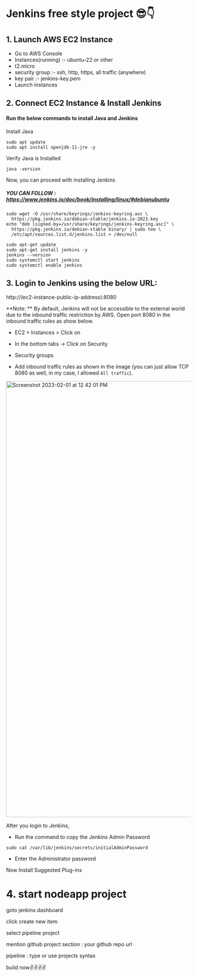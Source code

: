 # Jenkins free style project 😎👇

## 1. Launch AWS EC2 Instance

- Go to AWS Console
- Instances(running) :- ubuntu-22 or other
- t2.micro
- security group :- ssh, http, https, all traffic (anywhere)
- key pair :- jenkins-key.pem
- Launch instances

## 2. Connect EC2 Instance & Install Jenkins

#### Run the below commands to install Java and Jenkins

Install Java

```
sudo apt update
sudo apt install openjdk-11-jre -y
```

Verify Java is Installed

```
java -version
```

Now, you can proceed with installing Jenkins
##### YOU CAN FOLLOW : https://www.jenkins.io/doc/book/installing/linux/#debianubuntu

```
sudo wget -O /usr/share/keyrings/jenkins-keyring.asc \
  https://pkg.jenkins.io/debian-stable/jenkins.io-2023.key
echo "deb [signed-by=/usr/share/keyrings/jenkins-keyring.asc]" \
  https://pkg.jenkins.io/debian-stable binary/ | sudo tee \
  /etc/apt/sources.list.d/jenkins.list > /dev/null

sudo apt-get update
sudo apt-get install jenkins -y
jenkins --version
sudo systemctl start jenkins
sudo systemctl enable jenkins
```


## 3. Login to Jenkins using the below URL:

http://(ec2-instance-public-ip-address):8080 


**Note: ** By default, Jenkins will not be accessible to the external world due to the inbound traffic restriction by AWS. Open port 8080 in the inbound traffic rules as show below.

- EC2 > Instances > Click on <Instance-ID>

- In the bottom tabs -> Click on Security
  
- Security groups
  
- Add inbound traffic rules as shown in the image (you can just allow TCP 8080 as well, in my case, I allowed `All traffic`).

<img width="1187" alt="Screenshot 2023-02-01 at 12 42 01 PM" src="https://user-images.githubusercontent.com/43399466/215975712-2fc569cb-9d76-49b4-9345-d8b62187aa22.png">

  
After you login to Jenkins, 

- Run the command to copy the Jenkins Admin Password 

```
sudo cat /var/lib/jenkins/secrets/initialAdminPassword
```
            
- Enter the Administrator password

Now Install Suggested Plug-ins

# 4. start nodeapp project

goto jenkins dashboard

click create new item

select pipeline project

mention github project section : your github repo url

pipeline : type or use projects syntax

build now✌️✌️✌️✌️
